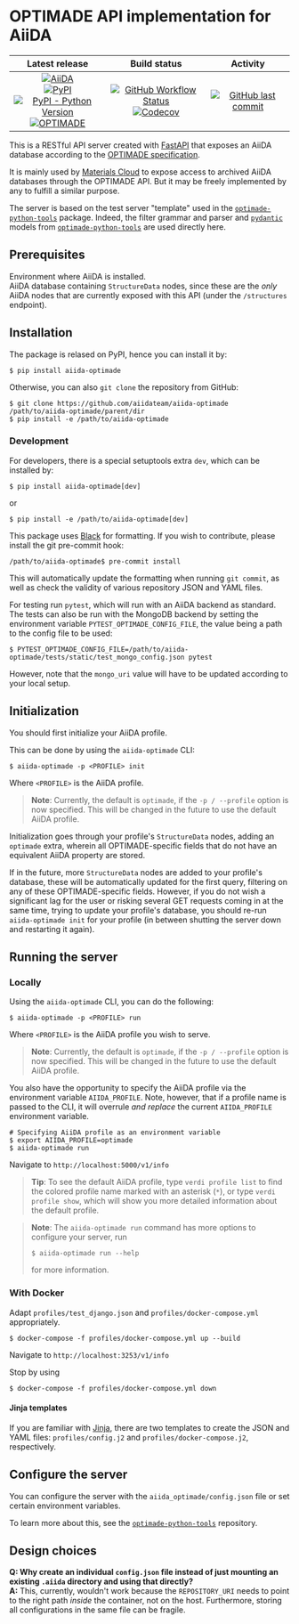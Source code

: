 # OPTIMADE API implementation for AiiDA

| Latest release | Build status | Activity |
|:--------------:|:------------:|:--------:|
| [![AiiDA](https://img.shields.io/endpoint?url=https://raw.githubusercontent.com/aiidateam/aiida-optimade/develop/.ci/aiida-version.json)](https://github.com/aiidateam/aiida-core/)<br>[![PyPI](https://img.shields.io/pypi/v/aiida-optimade)](https://pypi.org/project/aiida-optimade/)<br>[![PyPI - Python Version](https://img.shields.io/pypi/pyversions/aiida-optimade)](https://pypi.org/project/aiida-optimade/)<br>[![OPTIMADE](https://img.shields.io/endpoint?url=https://raw.githubusercontent.com/Materials-Consortia/optimade-python-tools/v0.19.2/optimade-version.json)](https://github.com/Materials-Consortia/OPTIMADE/) | [![GitHub Workflow Status](https://img.shields.io/github/workflow/status/aiidateam/aiida-optimade/aiida-optimade)](https://github.com/aiidateam/aiida-optimade/actions/)<br>[![Codecov](https://img.shields.io/codecov/c/gh/aiidateam/aiida-optimade)](https://codecov.io/gh/aiidateam/aiida-optimade) | [![GitHub last commit](https://img.shields.io/github/last-commit/aiidateam/aiida-optimade)](https://github.com/aiidateam/aiida-optimade) |

This is a RESTful API server created with [FastAPI](https://fastapi.tiangolo.com/) that exposes an AiiDA database according to the [OPTIMADE specification](https://github.com/Materials-Consortia/OPTIMADE/blob/develop/optimade.rst).

It is mainly used by [Materials Cloud](https://www.materialscloud.org/) to expose access to archived AiiDA databases through the OPTIMADE API.
But it may be freely implemented by any to fulfill a similar purpose.

The server is based on the test server "template" used in the [`optimade-python-tools`](https://github.com/Materials-Consortia/optimade-python-tools) package.
Indeed, the filter grammar and parser and [`pydantic`](https://pydantic-docs.helpmanual.io/) models from [`optimade-python-tools`](https://github.com/Materials-Consortia/optimade-python-tools) are used directly here.

## Prerequisites

Environment where AiiDA is installed.  
AiiDA database containing `StructureData` nodes, since these are the _only_ AiiDA nodes that are currently exposed with this API (under the `/structures` endpoint).

## Installation

The package is relased on PyPI, hence you can install it by:

```shell
$ pip install aiida-optimade
```

Otherwise, you can also `git clone` the repository from GitHub:

```shell
$ git clone https://github.com/aiidateam/aiida-optimade /path/to/aiida-optimade/parent/dir
$ pip install -e /path/to/aiida-optimade
```

### Development

For developers, there is a special setuptools extra `dev`, which can be installed by:

```shell
$ pip install aiida-optimade[dev]
```

or

```shell
$ pip install -e /path/to/aiida-optimade[dev]
```

This package uses [Black](https://black.readthedocs.io/en/stable/) for formatting.
If you wish to contribute, please install the git pre-commit hook:

```shell
/path/to/aiida-optimade$ pre-commit install
```

This will automatically update the formatting when running `git commit`, as well as check the validity of various repository JSON and YAML files.

For testing run `pytest`, which will run with an AiiDA backend as standard.
The tests can also be run with the MongoDB backend by setting the environment variable `PYTEST_OPTIMADE_CONFIG_FILE`, the value being a path to the config file to be used:

```shell
$ PYTEST_OPTIMADE_CONFIG_FILE=/path/to/aiida-optimade/tests/static/test_mongo_config.json pytest
```

However, note that the `mongo_uri` value will have to be updated according to your local setup.

## Initialization

You should first initialize your AiiDA profile.

This can be done by using the `aiida-optimade` CLI:

```shell
$ aiida-optimade -p <PROFILE> init
```

Where `<PROFILE>` is the AiiDA profile.

> **Note**: Currently, the default is `optimade`, if the `-p / --profile` option is now specified.
> This will be changed in the future to use the default AiiDA profile.

Initialization goes through your profile's `StructureData` nodes, adding an `optimade` extra, wherein all OPTIMADE-specific fields that do not have an equivalent AiiDA property are stored.

If in the future, more `StructureData` nodes are added to your profile's database, these will be automatically updated for the first query, filtering on any of these OPTIMADE-specific fields.
However, if you do not wish a significant lag for the user or risking several GET requests coming in at the same time, trying to update your profile's database, you should re-run `aiida-optimade init` for your profile (in between shutting the server down and restarting it again).

## Running the server

### Locally

Using the `aiida-optimade` CLI, you can do the following:

```shell
$ aiida-optimade -p <PROFILE> run
```

Where `<PROFILE>` is the AiiDA profile you wish to serve.

> **Note**: Currently, the default is `optimade`, if the `-p / --profile` option is now specified.
> This will be changed in the future to use the default AiiDA profile.

You also have the opportunity to specify the AiiDA profile via the environment variable `AIIDA_PROFILE`.
Note, however, that if a profile name is passed to the CLI, it will overrule _and replace_ the current `AIIDA_PROFILE` environment variable.

```shell
# Specifying AiiDA profile as an environment variable
$ export AIIDA_PROFILE=optimade
$ aiida-optimade run
```

Navigate to `http://localhost:5000/v1/info`

> **Tip**: To see the default AiiDA profile, type `verdi profile list` to find the colored profile name marked with an asterisk (`*`), or type `verdi profile show`, which will show you more detailed information about the default profile.

> **Note**: The `aiida-optimade run` command has more options to configure your server, run
>
> ```shell
> $ aiida-optimade run --help
> ```
>
> for more information.

### With Docker

Adapt `profiles/test_django.json` and `profiles/docker-compose.yml` appropriately.

```shell
$ docker-compose -f profiles/docker-compose.yml up --build
```

Navigate to `http://localhost:3253/v1/info`

Stop by using

```shell
$ docker-compose -f profiles/docker-compose.yml down
```

#### Jinja templates

If you are familiar with [Jinja](https://palletsprojects.com/p/jinja/), there are two templates to create the JSON and YAML files: `profiles/config.j2` and `profiles/docker-compose.j2`, respectively.

## Configure the server

You can configure the server with the `aiida_optimade/config.json` file or set certain environment variables.

To learn more about this, see the [`optimade-python-tools`](https://github.com/Materials-Consortia/optimade-python-tools) repository.

## Design choices

**Q: Why create an individual `config.json` file instead of just mounting an existing `.aiida` directory and using that directly?**  
**A:** This, currently, wouldn't work because the `REPOSITORY_URI` needs to point to the right path *inside* the container, not on the host. Furthermore, storing all configurations in the same file can be fragile.
